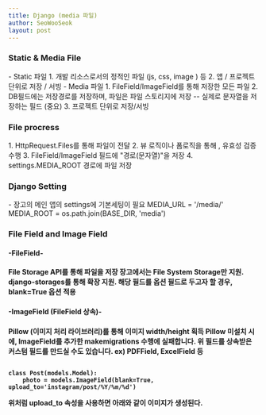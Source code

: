 ```yaml
---
title: Django (media 파일)
author: SeoWooSeok
layout: post
---
```

<h3> Static & Media File </h3>
- Static 파일
1. 개발 리소스로서의 정적인 파일 (js, css, image ) 등
2. 앱 / 프로젝트 단위로 저장 / 서빙
- Media 파일
1. FileField/ImageField를 통해 저장한 모든 파일
2. DB필드에는 저장경로를 저장하며, 파일은 파일 스토리지에 저장
-- 실제로 문자열을 저장하는 필드 (중요)
3. 프로젝트 단위로 저장/서빙

<h3> File procress </h3>
1. HttpRequest.Files를 통해 파일이 전달
2. 뷰 로직이나 폼로직을 통해 , 유효성 검증 수행
3. FileField/ImageField 필드에 "경로(문자열)"을 저장
4. settings.MEDIA_ROOT 경로에 파일 저장

<h3>Django Setting</h3>
- 장고의 메인 앱의 settings에 기본세팅이 필요
MEDIA_URL = '/media/'
MEDIA_ROOT = os.path.join(BASE_DIR, 'media')

<h3> File Field and Image Field </h3>
<h4>-FileField-<h4>
File Storage API를 통해 파일을 저장
장고에서는 File System Storage만 지원. django-storages를 통해 확장 지원.
해당 필드를 옵션 필드로 두고자 할 경우, blank=True 옵션 적용
<h4>-ImageField (FileField 상속)-<h4>
Pillow (이미지 처리 라이브러리)를 통해 이미지 width/height 획득
Pillow 미설치 시에, ImageField를 추가한 makemigrations 수행에 실패합니다.
위 필드를 상속받은 커스텀 필드를 만드실 수도 있습니다.
ex) PDFField, ExcelField 등

<pre><code>
class Post(models.Model):
    photo = models.ImageField(blank=True, upload_to='instagram/post/%Y/%m/%d')
</code></pre>

위처럼 upload_to 속성을 사용하면 아래와 같이 이미지가 생성된다.
<span class="image center"><img src="{{ 'assets/images/2020-10-11.png' | relative_url }}" alt="" /></span>





